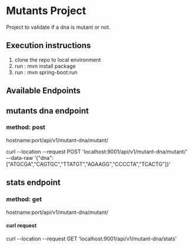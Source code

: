# Mutants Project

Project to validate if a dna is mutant or not.

## Execution instructions
1. clone the repo to local environment
2. run : mvn install package
3. run : mvn spring-boot:run

## Available Endpoints

##  mutants dna endpoint
### method: post
hostname:port/api/v1/mutant-dna/mutant/

curl --location --request POST 'localhost:9001/api/v1/mutant-dna/mutant/' \
--data-raw '{"dna":["ATGCGA","CAGTGC","TTATGT","AGAAGG","CCCCTA","TCACTG"]}'

##  stats endpoint
### method: get
hostname:port/api/v1/mutant-dna/mutant/

#### curl request
curl --location --request GET 'localhost:9001/api/v1/mutant-dna/stats'